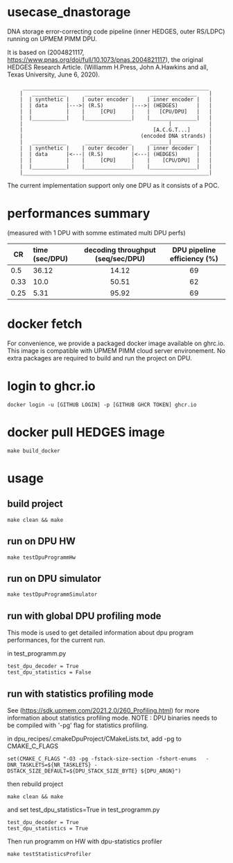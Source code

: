 # usecase_dnastorage
DNA storage error-correcting code pipeline (inner HEDGES, outer RS/LDPC) running on UPMEM PIMM DPU.

It is based on (2004821117, https://www.pnas.org/doi/full/10.1073/pnas.2004821117), the original HEDGES Research
Article. (Williamm H.Press, John A.Hawkins and all, Texas University, June 6, 2020).

```
     ____________________________________________________________
    |   ___________      _______________      _______________    |
    |  | synthetic |    | outer encoder |    | inner encoder |   |
    |  | data      |--->| (R.S)         |--->| (HEDGES)      |   |
    |  |           |    |     [CPU]     |    |   [CPU/DPU]   |   |
    |  |___________|    |_______________|    |_______________|   |
    |                                               |            |
    |                                          [A.C.G.T...]      |
    |                                      (encoded DNA strands) |
    |   ___________      _______________      ______|________    |
    |  | synthetic |    | outer decoder |    | inner decoder |   |
    |  | data      |<---| (R.S)         |<---| (HEDGES)      |   |
    |  |           |    |     [CPU]     |    |    [CPU/DPU]  |   |
    |  |___________|    |_______________|    |_______________|   |
    |____________________________________________________________|
```

The current implementation support only one DPU as it consists of a POC.


# performances summary
(measured with 1 DPU with somme estimated multi DPU perfs)


| CR    | time (sec/DPU)  | decoding throughput (seq/sec/DPU) | DPU pipeline efficiency (%) |
|-------|:----------------|:-----------------------------:|:-------------------------------:|
| 0.5   |  36.12          |      14.12                    |               69                |
| 0.33  |  10.0           |      50.51                    |               62                |
| 0.25  |  5.31           |      95.92                    |               69                |

# docker fetch

For convenience, we provide a packaged docker image available on ghrc.io.
This image is compatible with UPMEM PIMM cloud server environement.
No extra packages are required to build and run the project on DPU.

# login to ghcr.io
```
docker login -u [GITHUB LOGIN] -p [GITHUB GHCR TOKEN] ghcr.io
```
# docker pull HEDGES image
```
make build_docker
```

# usage

## build project
```
make clean && make
```

## run on DPU HW
```
make testDpuProgrammHw
```

## run on DPU simulator
```
make testDpuProgrammSimulator
```

## run with global DPU profiling mode

This mode is used to get detailed information about dpu program
performances, for the current run.

in test_programm.py
```
test_dpu_decoder = True
test_dpu_statistics = False
```

## run with statistics profiling mode

See (https://sdk.upmem.com/2021.2.0/260_Profiling.html) for more information about statistics profiling mode.
NOTE : DPU binaries needs to be compiled with '-pg' flag for statistics profiling.

in dpu_recipes/.cmakeDpuProject/CMakeLists.txt, add -pg to CMAKE_C_FLAGS
```
set(CMAKE_C_FLAGS "-O3 -pg -fstack-size-section -fshort-enums   -DNR_TASKLETS=${NR_TASKLETS} -DSTACK_SIZE_DEFAULT=${DPU_STACK_SIZE_BYTE} ${DPU_ARGN}")
```
then rebuild project
```
make clean && make
```

and set test_dpu_statistics=True in test_programm.py
```
test_dpu_decoder = True
test_dpu_statistics = True
```

Then run programm on HW with dpu-statistics profiler
```
make testStatisticsProfiler
```
